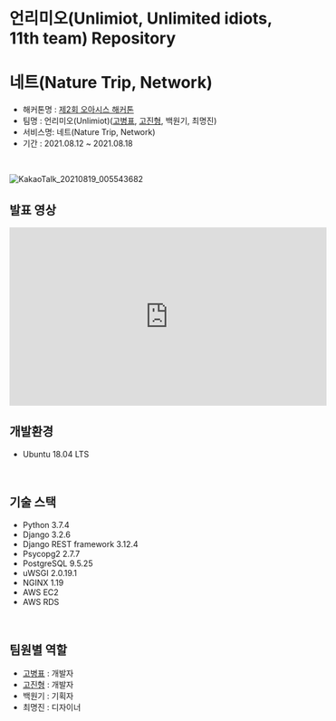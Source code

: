 # 언리미오(Unlimiot, Unlimited idiots, 11th team) Repository

# 네트(Nature Trip, Network)
 - 해커톤명 : <a href="https://oasis-hackathon.kr/">제2회 오아시스 해커톤</a>
 - 팀명 : 언리미오(Unlimiot)(<a href="https://github.com/kokoball">고병표</a>, <a href="https://github.com/jinhgoh">고진형</a>, 백원기, 최명진)
 - 서비스명: 네트(Nature Trip, Network)
 - 기간 : 2021.08.12 ~ 2021.08.18
<br>

![KakaoTalk_20210819_005543682](https://user-images.githubusercontent.com/68317603/129941826-dd244f71-fa8c-4158-a7dd-bbcee59d4310.jpg)


## 발표 영상 
<iframe width="560" height="315" src="https://www.youtube.com/embed/wYb7vtuGvKM" title="YouTube video player" frameborder="0" allow="accelerometer; autoplay; clipboard-write; encrypted-media; gyroscope; picture-in-picture" allowfullscreen></iframe>
<br>

## 개발환경
* Ubuntu 18.04 LTS
<br>

## 기술 스택
* Python 3.7.4
* Django 3.2.6
* Django REST framework 3.12.4
* Psycopg2 2.7.7
* PostgreSQL 	9.5.25
* uWSGI 2.0.19.1
* NGINX 1.19
* AWS EC2
* AWS RDS
<br>



## 팀원별 역할 
* <a href="https://github.com/kokoball">고병표</a> : 개발자
* <a href="https://github.com/jinhgoh">고진형</a> : 개발자
* 백원기 : 기획자
* 최명진 : 디자이너

